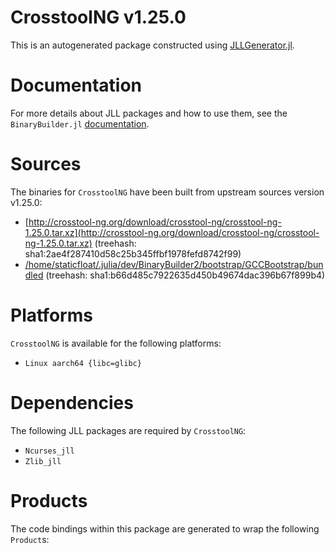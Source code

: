# CrosstoolNG v1.25.0
This is an autogenerated package constructed using [JLLGenerator.jl](https://github.com/JuliaPackaging/BinaryBuilder2.jl/tree/main/JLLGenerator.jl).

# Documentation
For more details about JLL packages and how to use them, see the `BinaryBuilder.jl` [documentation](https://docs.binarybuilder.org/stable/jll/).

# Sources
The binaries for `CrosstoolNG` have been built from upstream sources version v1.25.0:

 - [http://crosstool-ng.org/download/crosstool-ng/crosstool-ng-1.25.0.tar.xz](http://crosstool-ng.org/download/crosstool-ng/crosstool-ng-1.25.0.tar.xz) (treehash: sha1:2ae4f287410d58c25b345ffbf1978fefd8742f99)
 - [/home/staticfloat/.julia/dev/BinaryBuilder2/bootstrap/GCCBootstrap/bundled](/home/staticfloat/.julia/dev/BinaryBuilder2/bootstrap/GCCBootstrap/bundled) (treehash: sha1:b66d485c7922635d450b49674dac396b67f899b4)
# Platforms

`CrosstoolNG` is available for the following platforms:

 - `Linux aarch64 {libc=glibc}`
# Dependencies
The following JLL packages are required by `CrosstoolNG`:

 - `Ncurses_jll`
 - `Zlib_jll`
# Products

The code bindings within this package are generated to wrap the following `Product`s:
<TODO>

